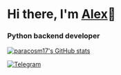 # Hi there, I'm [Alex](https://paracosm17.ru/)👋
### Python backend developer

[![paracosm17's GitHub stats](https://github-readme-stats.vercel.app/api?username=paracosm17&show_icons=true&theme=tokyonight)](https://github.com/paracosm17/)  

[![Telegram](https://img.shields.io/badge/Telegram-blue?style=flat-square&logo=Telegram)](https://t.me/paracosm17)
